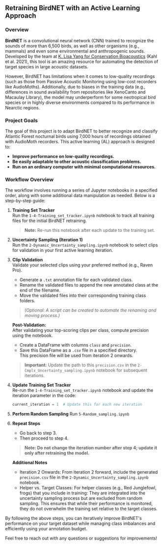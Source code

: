 ## Retraining BirdNET with an Active Learning Approach

### Overview

**BirdNET** is a convolutional neural network (CNN) trained to recognize the sounds of more than 6,500 birds, as well as other organisms (e.g., mammals) and even some environmental and anthropogenic sounds. Developed by the team at [K. Lisa Yang for Conservation Bioacoustics](https://github.com/kahst/BirdNET-Analyzer/tree/main) (Kahl et al. 2021), this tool is an amazing resource for automating the detection of target species in large acoustic datasets.

However, BirdNET has limitations when it comes to low-quality recordings (such as those from Passive Acoustic Monitoring using low-cost recorders like AudioMoths). Additionally, due to biases in the training data (e.g., differences in sound availability from repositories like XenoCanto and Macaulay Library), the model may underperform for some neotropical bird species or in highly diverse environments compared to its performance in Nearctic regions.

### Project Goals

The goal of this project is to adapt BirdNET to better recognize and classify Atlantic Forest nocturnal birds using 7,000 hours of recordings obtained with AudioMoth recorders. This active learning (AL) approach is designed to:
- **Improve performance on low-quality recordings.**
- **Be easily adaptable to other acoustic classification problems.**
- **Run on an ordinary computer with minimal computational resources.**

### Workflow Overview

The workflow involves running a series of Jupyter notebooks in a specified order, along with some additional data manipulation as needed. Below is a step-by-step guide:

1. **Training Set Tracker**  
   Run the `1-4-Training_set_tracker.ipynb` notebook to track all training files for the initial BirdNET retraining.  
   > **Note:** Re-run this notebook after each update to the training set.

2. **Uncertainty Sampling (Iteration 1)**  
   Run the `2-Dynamic_Uncertainty_sampling.ipynb` notebook to select clips for validation in your first active learning iteration.

3. **Clip Validation**  
   Validate your selected clips using your preferred method (e.g., Raven Pro).  
   - Generate a `.txt` annotation file for each validated class.
   - Rename the validated files to append the new annotated class at the end of the filename.
   - Move the validated files into their corresponding training class folders.  
   > *(Optional: A script can be created to automate the renaming and moving process.)*

   **Post-Validation:**  
   After validating your top-scoring clips per class, compute precision using the notebook.  
   - Create a DataFrame with columns `class` and `precision`.
   - Save this DataFrame as a `.csv` file in a specified directory.  
   This precision file will be used from iteration 2 onwards.  
   > **Important:** Update the path to this `precision.csv` in the `2-Cmplx_Uncertainty_sampling.ipynb` notebook for subsequent iterations.

4. **Update Training Set Tracker**  
   Re-run the `1-4-Training_set_tracker.ipynb` notebook and update the iteration parameter in the code:
   ```python
   current_iteration = 1  # Update this for each new iteration

5. **Perform Random Sampling**
Run `5-Random_sampling.ipynb`

6. **Repeat Steps**

    - Go back to step 3.
    - Then proceed to step 4.
   > **Note: Do not change the iteration number after step 4; update it only after retraining the model.**

    **Additional Notes**
   * Iteration 2 Onwards:
     From iteration 2 forward, include the generated `precision.csv` file in the `2-Dynamic_Uncertainty_sampling.ipynb` notebook.
   * Helper vs. Target Classes:
     For helper classes (e.g., Red Junglefowl, frogs) that you include in training:
     They are integrated into the uncertainty sampling process but are excluded from random sampling. This ensures that while their performance is monitored, they do not overwhelm the training set relative to the target classes.


By following the above steps, you can iteratively improve BirdNET's performance on your target dataset while managing class imbalances and efficiently using your annotation budget.

Feel free to reach out with any questions or suggestions for improvements!




